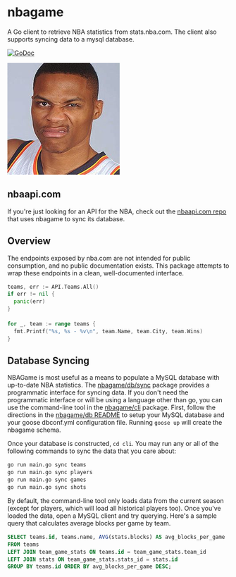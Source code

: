 # nbagame
A Go client to retrieve NBA statistics from stats.nba.com. The client also supports syncing data to a mysql database.

[![GoDoc](https://godoc.org/github.com/jbowens/nbagame?status.svg)](https://godoc.org/github.com/jbowens/nbagame)

![Russ](https://github.com/jbowens/nbagame/blob/master/russ.jpg)

## nbaapi.com

If you're just looking for an API for the NBA, check out the [nbaapi.com repo](https://github.com/jbowens/nbaapi.com) that uses nbagame to sync its database.

## Overview

The endpoints exposed by nba.com are not intended for public consumption, and no public documentation exists. This package attempts to wrap these endpoints in a clean, well-documented interface.

```go
teams, err := API.Teams.All()
if err != nil {
  panic(err)
}

for _, team := range teams {
  fmt.Printf("%s, %s - %v\n", team.Name, team.City, team.Wins)
}
```

## Database Syncing

NBAGame is most useful as a means to populate a MySQL database with up-to-date NBA statistics. The [nbagame/db/sync](https://godoc.org/github.com/jbowens/nbagame/db/sync) package provides a programmatic interface for syncing data. If you don't need the programmatic interface or will be using a language other than go, you can use the command-line tool in the [nbagame/cli](https://github.com/jbowens/nbagame/tree/master/cli) package. First, follow the directions in the [nbagame/db README](https://github.com/jbowens/nbagame/tree/master/db) to setup your MySQL database and your goose dbconf.yml configuration file. Running `goose up` will create the nbagame schema.

Once your database is constructed, `cd cli`. You may run any or all of the following commands to sync the data that you care about:

```bash
go run main.go sync teams
go run main.go sync players
go run main.go sync games
go run main.go sync shots
```

By default, the command-line tool only loads data from the current season (except for players, which will load all historical players too). Once you've loaded the data, open a MySQL client and try querying. Here's a sample query that calculates average blocks per game by team.

```sql
SELECT teams.id, teams.name, AVG(stats.blocks) AS avg_blocks_per_game
FROM teams
LEFT JOIN team_game_stats ON teams.id = team_game_stats.team_id
LEFT JOIN stats ON team_game_stats.stats_id = stats.id
GROUP BY teams.id ORDER BY avg_blocks_per_game DESC;
```
